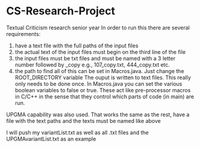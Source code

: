 # CS-Research-Project
Textual Criticism research senior year
In order to run this there are several requirements:
  1) have a text file with the full paths of the input files
  2) the actual text of the input files must begin on the third line of the file
  3) the input files must be txt files and must be named with a 3 letter number followed by _copy e.g., 107_copy.txt, 444_copy.txt etc.
  4) the path to find all of this can be set in Macros.java. Just change the ROOT_DIRECTORY variable
The ouput is written to text files. This really only needs to be done once. In Macros.java you can set the various boolean variables to false or true. These act like pre-processor macros in C/C++ in the sense that they control which parts of code (in main) are run. 

UPGMA capability was also used. That works the same as the rest, have a file with the text paths and the texts must be named like above

I will push my variantList.txt as well as all .txt files and the UPGMAvariantList.txt as an example
